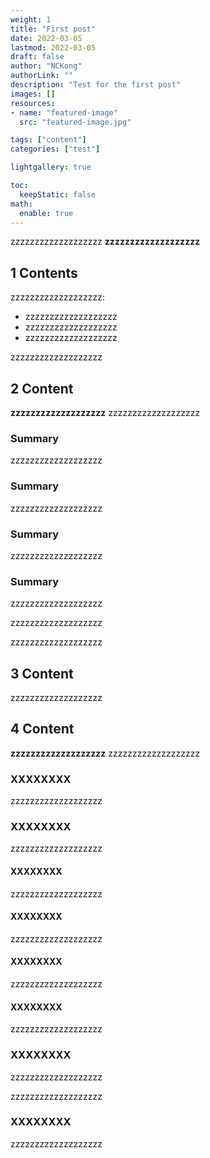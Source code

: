 ```yaml
---
weight: 1
title: "First post"
date: 2022-03-05
lastmod: 2022-03-05
draft: false
author: "NCKong"
authorLink: ""
description: "Test for the first post"
images: []
resources:
- name: "featured-image"
  src: "featured-image.jpg"

tags: ["content"]
categories: ["test"]

lightgallery: true

toc:
  keepStatic: false
math:
  enable: true
---
```


zzzzzzzzzzzzzzzzzzz **zzzzzzzzzzzzzzzzzzz**

<!--more-->

## 1 Contents

zzzzzzzzzzzzzzzzzzz:

* zzzzzzzzzzzzzzzzzzz
* zzzzzzzzzzzzzzzzzzz
* zzzzzzzzzzzzzzzzzzz



zzzzzzzzzzzzzzzzzzz

## 2 Content

**zzzzzzzzzzzzzzzzzzz** zzzzzzzzzzzzzzzzzzz

### Summary
zzzzzzzzzzzzzzzzzzz

### Summary
zzzzzzzzzzzzzzzzzzz

### Summary
zzzzzzzzzzzzzzzzzzz

### Summary
zzzzzzzzzzzzzzzzzzz

zzzzzzzzzzzzzzzzzzz

zzzzzzzzzzzzzzzzzzz

## 3 Content

zzzzzzzzzzzzzzzzzzz

## 4 Content

**zzzzzzzzzzzzzzzzzzz** zzzzzzzzzzzzzzzzzzz

### XXXXXXXX

zzzzzzzzzzzzzzzzzzz

### XXXXXXXX

zzzzzzzzzzzzzzzzzzz
#### XXXXXXXX
zzzzzzzzzzzzzzzzzzz

#### XXXXXXXX
zzzzzzzzzzzzzzzzzzz
#### XXXXXXXX

zzzzzzzzzzzzzzzzzzz

#### XXXXXXXX

zzzzzzzzzzzzzzzzzzz

### XXXXXXXX

zzzzzzzzzzzzzzzzzzz

zzzzzzzzzzzzzzzzzzz
### XXXXXXXX
zzzzzzzzzzzzzzzzzzz
